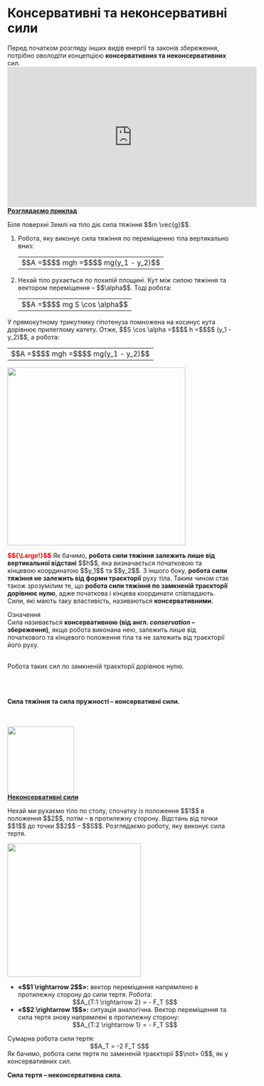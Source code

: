 # Консервативнi та неконсервативнi сили

<div class="space">Перед початком розгляду iнших видiв енергiї та законiв збереження, потрiбно оволодiти концепцiєю <span class="p1"><b>консервативних та неконсервативних</b></span> сил.</div>

<div class="space"><div class="fluidMedia">
<iframe width="560" height="315" src="https://www.youtube.com/embed/qjWS8hsPWLk" frameborder="0" allowfullscreen></iframe>
</div>
<div class="popup">
</div></div>

<div class="space"><span class="p1"><b><u>Розглядаємо приклад</u></b></span></div>

<p class="p3">Бiля поверхнi Землi на тiло дiє сила тяжiння $$m \vec{g}$$.</p>

<ol>
<div class="space"><li>
Робота, яку виконує сила тяжiння по перемiщенню тiла вертикально вниз:</div>

<div class="space"><div class="centered-table-wrapper">
<table class="centered-table">
<tr class="eq">
<td class="eq">
<p1>$$A =$$$$ mgh =$$$$ mg(y_1 - y_2)$$</p1>
</td>
</tr>
</table></div></div>
</li>
<div class="space"><li>
Нехай тiло рухається по похилiй площинi. Кут мiж силою тяжiння та вектором перемiщення – $$\alpha$$. Тодi робота:</div>

<div class="space"><div class="centered-table-wrapper">
<table class="centered-table">
<tr class="eq">
<td class="eq">
<p1>$$A =$$$$ mg S \cos \alpha$$</p1>
</td>
</tr>
</table></div></div>
</li>
</ol>

<div class="space">У прямокутному трикутнику гiпотенуза помножена на косинус кута дорiвнює прилеглому катету. Отже, $$S \cos \alpha =$$$$ h =$$$$ (y_1 - y_2)$$, а робота:</div>

<div class="space"><div class="centered-table-wrapper">
<table class="centered-table">
<tr class="eq">
<td class="eq">
<p1>$$A =$$$$ mgh =$$$$ mg(y_1 - y_2)$$</p1>
</td>
</tr>
</table></div></div>

<div class="space"><img class="image" width="400"  src="https://rawgit.com/chudaol/ed-era-book-physics/master/images/chapter_7/12.png"></div>

<div class="space"><p class="p3"><font color="red"><b>$${\Large!}$$</b></font> Як бачимо, <b>робота сили тяжiння залежить лише вiд вертикальної вiдстанi</b> $$h$$, яка визначається початковою та кiнцевою координатою $$y_1$$ та $$y_2$$. З iншого боку, <b>робота сили тяжiння не залежить вiд форми траєкторiї</b> руху тiла. Таким чином стає також зрозумiлим те, що <b>робота сили тяжiння по замкненiй траєкторiї дорiвнює нулю</b>, адже початкова i кiнцева координати спiвпадають. Сили, якi мають таку властивiсть, називаються <span class="p1"><b>консервативними</b></span>.</p></div>

<div class="eoz-wrap">
<span class="eoz">Означення</span>
<div class="eoz-text">
Сила називається <span class="p1"><b>консервативною (вiд англ. <i>conservation</i> – збереження)</b></span>, якщо робота виконана нею, залежить лише вiд початкового та кiнцевого положення тiла та не залежить вiд траєкторiї його руху.

<br>
<br>

Робота таких сил по замкненiй траєкторiї дорiвнює нулю.

<br>
<br>

<b>Сила тяжiння та сила пружностi – консервативнi сили.</b>

<br>
<br>

<img class="image" width="150"  src="https://rawgit.com/chudaol/ed-era-book-physics/master/images/chapter_7/13.png">
<br>
</div>
</div>

<div class="space"><span class="p1"><b><u>Неконсервативнi сили</u></b></span></div>

<div class="space"><p class="p3">Нехай ми рухаємо тiло по столу, спочатку iз положення $$1$$ в положення $$2$$, потiм – в протилежну сторону. Вiдстань вiд точки $$1$$ до точки $$2$$ – $$S$$. Розглядаємо роботу, яку виконує сила тертя.</p></div>

<div class="space"><img class="image" width="300"  src="https://rawgit.com/chudaol/ed-era-book-physics/master/images/chapter_7/14.png"></div>

<ul>
<div class="space"><li>
<b>«$$1 \rightarrow 2$$»:</b> вектор перемiщення напрямлено в протилежну сторону до сили тертя. Робота:</div>
<div class="space" align="center">$$A_{Т:1 \rightarrow 2} = - F_Т S$$</div>
</li>
<div class="space"><li>
<b>«$$2 \rightarrow 1$$»:</b> ситуацiя аналогiчна. Вектор перемiщення та сила тертя знову напрямленi в протилежну сторону:</div>
<div class="space" align="center">$$A_{Т:2 \rightarrow 1} = - F_Т S$$</div>
</li>
</ul>

<div class="space">Сумарна робота сили тертя:</div>

<div class="space" align="center">$$A_Т = -2 F_Т S$$</div>

<div class="space">Як бачимо, робота сили тертя по замкненiй траєкторiї $$\not= 0$$, як у консервативних сил.</div>

<p class="p3"><span class="p1"><b>Сила тертя – неконсервативна сила.</b></span></p>



